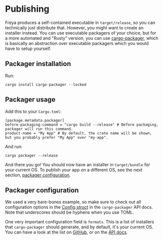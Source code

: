 # Publishing

Freya produces a self-contained executable in `target/release`, so you can technically just distribute that.
However, you might want to create an installer instead. You can use executable packagers of your choice, but
for a more automated and "Rusty" version, you can use [cargo-packager](https://github.com/crabnebula-dev/cargo-packager), which is basically an abstraction
over executable packagers which you would have to setup yourself.

## Packager installation

Run:

```
cargo install cargo-packager --locked
```

## Packager usage

Add this to your `Cargo.toml`:

```
[package.metadata.packager]
before-packaging-command = "cargo build --release" # Before packaging, packager will run this command.
product-name = "My App" # By default, the crate name will be shown, but you probably prefer "My App" over "my-app".
```

And run:

```
cargo packager --release
```

And there you go! You should now have an installer in `target/bundle` for your current OS.
To publish your app on a different OS, see the next section, [packager configuration](#packager-configuration).

## Packager configuration

We used a very bare-bones example, so make sure to check out all configuration options in the [Config struct](https://docs.rs/cargo-packager/latest/cargo_packager/config/struct.Config.html)
in the `cargo-packager` API docs. Note that underscores should be hyphens when you use TOML.

One very important configuration field is `formats`.
This is a list of installers that `cargo-packager` should generate, and by default, it's your current OS.
You can have a look at the list on [GitHub](https://github.com/crabnebula-dev/cargo-packager#supported-packages), or on the [API docs](https://docs.rs/cargo-packager/latest/cargo_packager/config/enum.PackageFormat.html).